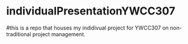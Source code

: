 # individualPresentationYWCC307
#this is a repo that houses my indidivual project for YWCC307 on non-traditional project management.

